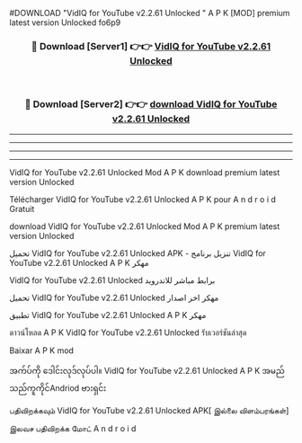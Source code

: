 #DOWNLOAD "VidIQ for YouTube v2.2.61 Unlocked " A P K [MOD] premium latest version Unlocked fo6p9 



<div align="center">

<h3>🔴 Download [Server1] 👉👉 <a href="https://apkdownload12.web.app/?title=VidIQ for YouTube v2.2.61 Unlocked ">VidIQ for YouTube v2.2.61 Unlocked  </a></h3><br>

<h3>🔴 Download [Server2] 👉👉 <a href="https://apkdownload12.web.app/?title=VidIQ for YouTube v2.2.61 Unlocked ">download VidIQ for YouTube v2.2.61 Unlocked  </a></h3>
</div>


----------------------------------------------------------

----------------------------------------------------------

----------------------------------------------------------

----------------------------------------------------------


VidIQ for YouTube v2.2.61 Unlocked  Mod A P K download premium latest version Unlocked

Télécharger  VidIQ for YouTube v2.2.61 Unlocked  A P K pour A n d r o i d Gratuit

download VidIQ for YouTube v2.2.61 Unlocked  Mod A P K premium latest version Unlocked

تحميل VidIQ for YouTube v2.2.61 Unlocked  APK - تنزيل برنامج VidIQ for YouTube v2.2.61 Unlocked  A P K مهكر

VidIQ for YouTube v2.2.61 Unlocked  برابط مباشر للاندرويد

تحميل VidIQ for YouTube v2.2.61 Unlocked  مهكر اخر اصدار

تطبيق VidIQ for YouTube v2.2.61 Unlocked  A P K مهكر

ดาวน์โหลด A P K VidIQ for YouTube v2.2.61 Unlocked  รับเวอร์ชันล่าสุด

Baixar A P K mod

အက်ပ်ကို ဒေါင်းလုဒ်လုပ်ပါ။ VidIQ for YouTube v2.2.61 Unlocked  A P K အမည်သည်ကူကိုင်Andriod ဗားရှင်း

பதிவிறக்கவும் VidIQ for YouTube v2.2.61 Unlocked  APK[ இல்லை விளம்பரங்கள்] 
 
இலவச பதிவிறக்க மோட் A n d r o i d




